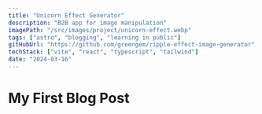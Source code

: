 ```yaml
---
title: "Unicorn Effect Generator"
description: "B2B app for image manipulation"
imagePath: "/src/images/project/unicorn-effect.webp"
tags: ["astro", "blogging", "learning in public"]
gitHubUrl: "https://github.com/greengem/ripple-effect-image-generator"
techStack: ["vite", "react", "typescript", "tailwind"]
date: "2024-03-16"
---
```


# My First Blog Post
